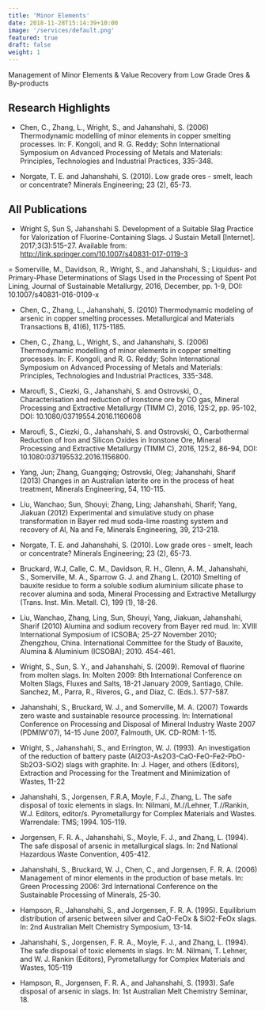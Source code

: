 ```yaml
---
title: 'Minor Elements'
date: 2018-11-28T15:14:39+10:00
image: '/services/default.png'
featured: true
draft: false
weight: 1
---
```


Management of Minor Elements & Value Recovery from Low Grade Ores & By-products

## Research Highlights

- Chen, C., Zhang, L., Wright, S., and Jahanshahi, S. (2006) Thermodynamic modelling of minor elements in copper smelting processes. In: F. Kongoli, and R. G. Reddy; Sohn International Symposium on Advanced Processing of Metals and Materials: Principles, Technologies and Industrial Practices, 335-348. 

- Norgate, T. E. and Jahanshahi, S.  (2010). Low grade ores - smelt, leach or concentrate? Minerals Engineering; 23 (2), 65-73. 

## All Publications

-	Wright S, Sun S, Jahanshahi S. Development of a Suitable Slag Practice for Valorization of Fluorine-Containing Slags. J Sustain Metall [Internet]. 2017;3(3):515–27. Available from: http://link.springer.com/10.1007/s40831-017-0119-3

=	Somerville, M., Davidson, R., Wright, S., and Jahanshahi, S.; Liquidus- and Primary-Phase Determinations of Slags Used in the Processing of Spent Pot Lining, Journal of Sustainable Metallurgy, 2016, December, pp. 1-9, DOI: 10.1007/s40831-016-0109-x

- Chen, C., Zhang, L., Jahanshahi, S. (2010) Thermodynamic modeling of arsenic in copper smelting processes. Metallurgical and Materials Transactions B, 41(6), 1175-1185.

- Chen, C., Zhang, L., Wright, S., and Jahanshahi, S. (2006) Thermodynamic modelling of minor elements in copper smelting processes. In: F. Kongoli, and R. G. Reddy; Sohn International Symposium on Advanced Processing of Metals and Materials: Principles, Technologies and Industrial Practices, 335-348.

- Maroufi, S., Ciezki, G., Jahanshahi, S. and Ostrovski, O., Characterisation and reduction of ironstone ore by CO gas, Mineral Processing and Extractive Metallurgy (TIMM C), 2016, 125:2, pp. 95-102, DOI: 10.1080/03719554.2016.1160608

- Maroufi, S., Ciezki, G., Jahanshahi, S. and Ostrovski, O., Carbothermal Reduction of Iron and Silicon Oxides in Ironstone Ore, Mineral Processing and Extractive Metallurgy (TIMM C), 2016, 125:2, 86-94, DOI: 10.1080:037195532.2016.1156800.

- Yang, Jun; Zhang, Guangqing; Ostrovski, Oleg; Jahanshahi, Sharif (2013) Changes in an Australian laterite ore in the process of heat treatment, Minerals Engineering, 54, 110-115.

- Liu, Wanchao; Sun, Shouyi; Zhang, Ling; Jahanshahi, Sharif; Yang, Jiakuan (2012) Experimental and simulative study on phase transformation in Bayer red mud soda-lime roasting system and recovery of Al, Na and Fe, Minerals Engineering, 39, 213-218.

- Norgate, T. E. and Jahanshahi, S.  (2010). Low grade ores - smelt, leach or concentrate? Minerals Engineering; 23 (2), 65-73.

- Bruckard, W.J, Calle, C. M., Davidson, R. H., Glenn, A. M., Jahanshahi,  S.,  Somerville, M. A., Sparrow G. J. and Zhang L. (2010) Smelting of bauxite residue to form a soluble sodium aluminium silicate phase to recover alumina and soda, Mineral Processing and Extractive Metallurgy (Trans. Inst. Min. Metall. C), 199 (1), 18-26.

- Liu, Wanchao, Zhang, Ling, Sun, Shouyi, Yang, Jiakuan, Jahanshahi, Sharif (2010) Alumina and sodium recovery from Bayer red mud. In: XVIII International Symposium of ICSOBA; 25-27 November 2010; Zhengzhou, China. International Committee for the Study of Bauxite, Alumina & Aluminium (ICSOBA); 2010. 454-461.

- Wright, S., Sun, S. Y., and Jahanshahi, S. (2009). Removal of fluorine from molten slags. In: Molten 2009: 8th International Conference on Molten Slags, Fluxes and Salts, 18-21 January 2009, Santiago, Chile.  Sanchez, M., Parra, R., Riveros, G., and Diaz, C. (Eds.). 577-587.

- Jahanshahi, S., Bruckard, W. J., and Somerville, M. A. (2007) Towards zero waste and sustainable resource processing. In: International Conference on Processing and Disposal of Mineral Industry Waste 2007 (PDMIW'07), 14-15 June 2007, Falmouth, UK.  CD-ROM: 1-15.

- Wright, S., Jahanshahi, S., and Errington, W. J. (1993). An investigation of the reduction of battery paste (Al2O3-As2O3-CaO-FeO-Fe2-PbO-Sb2O3-SiO2) slags with graphite. In: J. Hager, and others (Editors), Extraction and Processing for the Treatment and Minimization of Wastes, 11-22

- Jahanshahi, S., Jorgensen, F.R.A, Moyle, F.J., Zhang, L. The safe disposal of toxic elements in slags. In: Nilmani, M.//Lehner, T.//Rankin, W.J. Editors, editor/s. Pyrometallurgy for Complex Materials and Wastes. Warrendale: TMS; 1994. 105-119.

- Jorgensen, F. R. A., Jahanshahi, S., Moyle, F. J., and Zhang, L. (1994). The safe disposal of arsenic in metallurgical slags. In: 2nd National Hazardous Waste Convention, 405-412.

- Jahanshahi, S., Bruckard, W. J., Chen, C., and Jorgensen, F. R. A. (2006) Management of minor elements in the production of base metals. In: Green Processing 2006: 3rd International Conference on the Sustainable Processing of Minerals, 25-30.

- Hampson, R., Jahanshahi, S., and Jorgensen, F. R. A. (1995). Equilibrium distribution of arsenic between silver and CaO-FeOx & SiO2-FeOx slags. In: 2nd Australian Melt Chemistry Symposium, 13-14.

- Jahanshahi, S., Jorgensen, F. R. A., Moyle, F. J., and Zhang, L. (1994). The safe disposal of toxic elements in slags. In: M. Nilmani, T. Lehner, and W. J. Rankin (Editors), Pyrometallurgy for Complex Materials and Wastes, 105-119

- Hampson, R., Jorgensen, F. R. A., and Jahanshahi, S. (1993). Safe disposal of arsenic in slags. In: 1st Australian Melt Chemistry Seminar, 18. 

